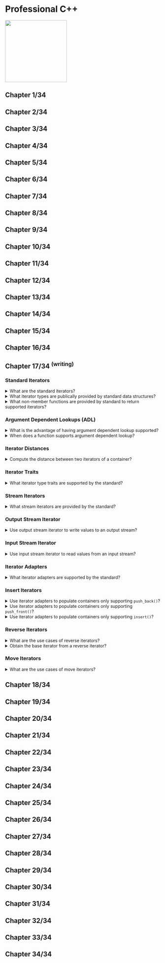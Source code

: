 # Professional C++
<img src="../covers/9781119695400.jpg" width="200"/>

## Chapter 1/34
## Chapter 2/34
## Chapter 3/34
## Chapter 4/34
## Chapter 5/34
## Chapter 6/34
## Chapter 7/34
## Chapter 8/34
## Chapter 9/34
## Chapter 10/34
## Chapter 11/34
## Chapter 12/34
## Chapter 13/34
## Chapter 14/34
## Chapter 15/34
## Chapter 16/34
## Chapter 17/34 <sup>(writing)</sup>

### Standard Iterators

<details>
<summary>What are the standard iterators?</summary>

> |Iterator Category|Operations Required|
> |---|---|
> |Input Iterator|Read-only access: `operator*` `operator->`<br>forward only: `operator++`<br>assignable: `operator=`<br>copyable<br>comparable for equality: `operator==` `operator!=`|
> |Output Iterator|Read-only access: `operator*` (no `operator->` access)<br>forward only: `operator++`<br>assignable: `operator=`<br>copyable<br>no comparability supported|
> |Forward Iterator|Input Iterator capability<br>default constructor|
> |Bidirectional Iterator|Forward Iterator capability<br>bidirectional `operator++` `operator--`|
> |Random Access Iterator|Bidirectional Iterator capability<br>assignable: `operator=` `operator+=` `operator-=`<br>arithmetic: `operator+` `operator-`<br>copyable<br>comparable `operator==` `operator!=` `operator>` `operator<` `operator<=` `operator>=`<br>element-wise access `operator[]`|
> |Contiguous Iterator|Random access capability<br>logically adjacent elements of the container must be physically adjacent in memory|
>
> ---
> **Resources**
> - Professional C++ - Chapter 17
> ---
> **References**
> ---
</details>

<details>
<summary>What iterator types are publically provided by standard data structures?</summary>

> Every data structure of the Standard Library that supports iterators provides
> public type aliases for its iterator type, called `iterator` and
> `const_iterator`.
>
> Containers that allow iteration over their elements in reverse order also
> provide public type aliases called `reverse_iterator` and
> `const_reverse_iterator`.
>
> ```cpp
> std::vector<int>::const_reverse_iterator cr_iter;
> std::vector<std::string>::const_iterator c_iter;
> std::vector<double>::iterator iter;
> ``````
>
> ---
> **Resources**
> - Professional C++ - Chapter 17

> **References**
> ---
</details>

<details>
<summary>What non-member functions are provided by standard to return supported iterators?</summary>

> `<iterator>` provides the following global nonmember functions to retrieve
> specific iterators for a container:
>
> - `std::begin()` and `std::end()`
> - `std::rbegin()` and `std::rend()`
> - `std::cbegin()` and `std::cend()`
> - `std::crbegin()` and `std::crend()`
>
> These functions are also supported by standard data structures.

> **Resources**
> - Professional C++ - Chapter 17

> **References**
> ---
</details>

### Argument Dependent Lookups (ADL)

<details>
<summary>What is the advantage of having argument dependent lookup supported?</summary>

> When a function is called without its namespace qualification like `std::` ,
> it is said that the so called *argument dependent lookups* (ADL) is supported
> for this function.
>
> ```cpp
> #include <iterator>
> #include <vector>
>
> std::vector<double> scalar{1,2,3,4};
> auto iter = begin(scalar);
> // compiler deduces std::vector<double>::iterator due argument type
> ``````
>
> ---
> **Resources**
> - Professional C++ - Chapter 17
> ---
> **References**
> ---
</details>

<details>
<summary>When does a function supports argument dependent lookup?</summary>

> When you specialize a nonmember function for your own type, you can either
> put those specializations in the `std` namespace or put them in the same
> namespace as the type for which you are specializing them. The latter is
> recommended as this enables ADL.
>
> ```cpp
> ``````
>
> ---
> **Resources**
> - Professional C++ - Chapter 17

> **References**
> ---
</details>

### Iterator Distances

<details>
<summary>Compute the distance between two iterators of a container?</summary>

> ```cpp
> #include <iterator>
>
> std::vector<double> v;
> auto element_count = std::distance(std::begin(v), std::end(v));
> ``````

> **Resources**
> - Professional C++ - Chapter 17
> ---
> **References**
> ---
</details>

### Iterator Traits

<details>
<summary>What iterator type traits are supported by the standard?</summary>

> Standard provides a class template called `iterator_traits`, defined in
> `<iterator>`, that allows you to find the type of the elements referred to by
> the iterator to store temporary values, or to figure out whether the iterator
> is bidirectional or random access.
>
> To access to this information, instantiate `iterator_traits` class template
> with the iterator type of interest, and access one of five type aliases:
>
> - `value_type`: The type of elements referred to
> - `difference_type`: A type capable of representing the distance
> - `iterator_category` (c++20): The type of iterator
>   + `input_iterator_tag`
>   + `output_iterator_tag`
>   + `forward_iterator_tag`
>   + `bidirectional_iterator_tag`
>   + `random_access_iterator_tag`
>   + `contiguous_iterator_tag`
> - `pointer`: The type of pointer to an element
> - `reference`: The type of reference to an element
>
> ```cpp
> template<typename IteratorType>
> void print_value(IteratorType it)
> {
>     typename iterator_traits<IteratorType>::value_type temp;
>     temp = *it;
>     std::cout << temp << std::endl;
> }
>
> std::vector<double> v{42};
> print_value(std::cbegin(v));
> ``````
>
> ---
> **Resources**
> - Professional C++ - Chapter 17
> ---
> **References**
> ---
</details>

### Stream Iterators

<details>
<summary>What stream iterators are provided by the standard?</summary>

> The standard library provides four stream iterators:
>
> - `std::istream_iterator`
> - `std::ostream_iterator`
> - `std::istreambuf_iterator`
> - `std::ostreambuf_iterator`
>
> ---
> **Resources**
> - Professional C++ - Chapter 17
> ---
> **References**
> ---
</details>

### Output Stream Iterator

<details>
<summary>Use output stream iterator to write values to an output stream?</summary>

> ```cpp
> #include <iostream>
> #include <iterator>
>
> template<typename InputIterator, typename OutputIterator>
> void copy(InputIterator begin, InputIterator end, OutputIterator target)
> {
>     for (auto iter = begin; iter != end; ++iter, ++target)
>     {
>         *target = *iter;
>     }
> }
>
> std::vector<double> v{1,2,3,4};
> std::vector<double> copy(v.size());
> copy(std::begin(v), std::end(v), std::begin(copy));
> copy(std::begin(v), std::end(v), std::ostream_iterator<int>{std::cout, " "});
> ``````
>
> ---
> **Resources**
> - Professional C++ - Chapter 17
> ---
> **References**
> ---
</details>

### Input Stream Iterator

<details>
<summary>Use input stream iterator to read values from an input stream?</summary>

> ```cpp
> #include <iterator>
> #include <vector>
>
> template<typename InputIterator>
> auto get_input(InputIterator begin, InputIterator end)
> {
>     std::vector<namespace std::iterator_traits<InputIterator>::value_type> results;
>
>     for (auto iter = begin; iter != end; ++iter)
>     {
>         results.push_back(*iter);
>     }
>
>     return results;
> }
>
> std::vector<int> inputs = get_input(std::istream_iterator<int>{std::cin}, std::istream_iterator<int>{});
> ``````
>
> ---
> **Resources**
> - Professional C++ - Chapter 17
> ---
> **References**
> ---
</details>

### Iterator Adapters

<details>
<summary>What iterator adapters are supported by the standard?</summary>

> The standard library provides five iterator adapters.
>
> The first group of adapters are created from a container and are usually used
> as output iterators:
>
> - `std::back_insert_iterator`: Uses `push_back()` to insert elements into a
>   container
> - `std::front_insert_iterator`: Uses `push_front()` to insert elements into a
>   container
> - `std::insert_iterator`: Uses `insert()` to insert elements into a container
>
> The second group of adapters are created from another iterator, not a
> container, and are usually used as input iterators:
>
> - `reverse_iterator`: reverse the iteration order of another iterator
> - `move_iterator`: the dereferencing operator for a `move_iterator`
>   automatically converts the value to an rvalue reference, so it can be moved
>   to a new destination.
>
> ---
> **Resources**
> - Professional C++ - Chapter 17
>
> ---
> **References**
> ---
</details>

### Insert Iterators

<details>
<summary>Use iterator adapters to populate containers only supporting <code>push_back()</code>?</summary>

> ```cpp
> #include <iterator>
> #include <algorithm>
> #include <vector>
>
> std::vector<double> v{1.1, 2.2, 3.3, 4.4, 5.5};
> std::vector<double> copy_v;
> std::back_insert_iterator<std::vector<double>> populate_v{copy_v};
> std::copy(std::begin(v), std::end(v), populate_v);
> ``````
>
> You can also use `std::back_inserter()` utility function to create a `std::back_insert_iterator`.
>
> ```cpp
> std::copy(std::begin(v), std::end(v), std::back_inserter(copy_v));
> ``````
>
> With class template argument deduction (CTAD), this can also be written as follows:
>
> ```cpp
> std::copy(std::begin(v), std::end(v), std::back_insert_iterator{copy_v});
> ``````
>
> ---
> **Resources**
> - Professional C++ - Chapter 17
>
> ---
> **References**
> ---
</details>

<details>
<summary>Use iterator adapters to populate containers only supporting <code>push_front()</code>?</summary>

> ```cpp
> #include <iterator>
> #include <algorithm>
> #include <queue>
>
> std::queue<double> q{1.1, 2.2, 3.3, 4.4, 5.5};
> std::queue<double> copy_q;
> std::front_insert_iterator<std::queue<double>> populate_q{copy_q};
> std::copy(std::begin(q), std::end(q), populate_q);
> ``````
>
> You can also use `std::front_inserter()` utility function to create a `std::front_insert_iterator`.
>
> ```cpp
> std::copy(std::begin(q), std::end(q), std::front_inserter(copy_q));
> ``````
>
> With class template argument deduction (CTAD), this can also be written as follows:
>
> ```cpp
> std::copy(std::begin(q), std::end(q), std::front_insert_iterator{copy_q});
> ``````
>
> ---
> **Resources**
> - Professional C++ - Chapter 17
>
> ---
> **References**
> ---
</details>

<details>
<summary>Use iterator adapters to populate containers only supporting <code>insert()</code>?</summary>

> `std::insert_iterator` works similarly, except that the it also takes an
> initial iterator position in its constructor, which it passes to the first
> call to `std::insert(position, element)`.
>
> ```cpp
> #include <iterator>
> #include <algorithm>
> #include <set>
>
> std::set<double> s{1.1, 2.2, 3.3, 4.4, 5.5};
> std::set<double> copy_s;
> std::insert_iterator<std::set<double>> populate_s{copy_s, std::begin(copy_s)};
> std::copy(std::begin(s), std::end(s), populate_s);
> ``````
>
> The `std::insert_iterator` modifies the iterator hint that it passes to
> `insert()` after each call to `insert()`, such that the position is one past
> the just inserted element.
>
> You can also use `std::inserter()` utility function to create a
> `std::insert_iterator`.
>
> ```cpp
> std::copy(std::begin(s), std::end(s), std::inserter(copy_s, std::begin(copy_s)));
> ``````
>
> With class template argument deduction (CTAD), this can also be written as
> follows:
>
> ```cpp
> std::copy(std::begin(s), std::end(s), std::insert_iterator{copy_s, std::begin(copy_s)});
> ``````
>
> ---
> **Resources**
> - Professional C++ - Chapter 17
> ---
> **References**
> ---
</details>

### Reverse Iterators

<details>
<summary>What are the use cases of reverse iterators?</summary>

> The standard library provides an `std::reverse_iterator` class template that
> iterates through bidirectional or random-access iterator in a reverse
> direction.
>
> An `std::reverse_iterator` is useful mostly with algorithms in the standard
> library or your own functions that have no equivalents that work in reverse
> order.
>
> ```cpp
> ``````
>
> ---
> **Resources**
> - Professional C++ - Chapter 17
> ---
> **References**
> ---
</details>

<details>
<summary>Obtain the base iterator from a reverse iterator?</summary>

> You can always obtain the underlying `std::iterator` from a
> `std::reverse_iterator` by calling its `base()` method. However, because of
> how `std::reverse_iterator` is implemented, the `std::iterator` returned from
> `base()` always refers to one element past the element referred to by the
> `std::reverse_iterator` on which it's called. To get to the same element, you
> must subtract one.
>
> ```cpp
> #include <vector>
> #include <iterator>
> #include <algorithm>
>
> std::vector<int> v{11, 22, 33, 22, 11};
> std::vector<int>::iterator iter1{ std::find(std::begin(v), std::end(v), 22) };
> std::vector<int>::reverse_iterator iter2{ std::find(std::rbegin(v), std::rend(v), 22) };
>
> if (iter1 != std::end(v) && iter2 != std::rend(v))
> {
>     auto first{ std::distance(std::begin(v), iter1);
>     auto second{ std::distance(std::begin(v), --iter2.base());
> }
> ``````
>
> ---
> **Resources**
> - Professional C++ - Chapter 17
>
> ---
> **References**
> ---
</details>

### Move Iterators

<details>
<summary>What are the use cases of move iterators?</summary>

> The standard library provides an iterator adapter called
> `std::move_iterator`. The dereferencing operator of a `std::move_iterator`
> automatically converts the value to an rvalue reference, which means that the
> value can be moved to a new destination without the overhead of copying.
>
> ```cpp
> MovableType m;
>
> std::vector<MovableType> source;
> source.push_back(m);
> source.push_back(m);
>
> std::vector<MovableType> copies{std::begin(source), std::end(source)};
> ``````
>
> By using `std:::make_move_iterator()` to create `std::move_iterator`, the move constructor of `MovableType` is called instead of the copy constructors:
>
> ```cpp
> std::vector<MovableType> steals{std::make_move_iterator(source), std::make_move_iterator(source)};
> ``````
>
> Class template argument deduction (CTAD) with `std::move_iterator` can also be used:
>
> ```cpp
> std::vector<MovableType> steals{std::move_iterator{std::begin(source)}, std::move_iterator{std::end(source)}};
> ``````
>
> ---
> **Resources**
> - Professional C++ - Chapter 17
> ---
> **References**
> ---
</details>

## Chapter 18/34
## Chapter 19/34
## Chapter 20/34
## Chapter 21/34
## Chapter 22/34
## Chapter 23/34
## Chapter 24/34
## Chapter 25/34
## Chapter 26/34
## Chapter 27/34
## Chapter 28/34
## Chapter 29/34
## Chapter 30/34
## Chapter 31/34
## Chapter 32/34
## Chapter 33/34
## Chapter 34/34
